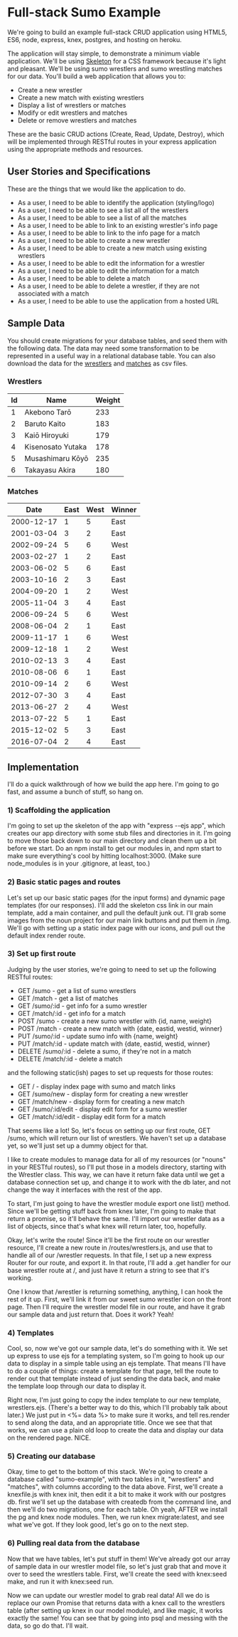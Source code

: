 # Full-stack Sumo Example

We're going to build an example full-stack CRUD application using HTML5, ES6, node, express, knex, postgres, and hosting on heroku. 

The application will stay simple, to demonstrate a minimum viable application. We'll be using [Skeleton](http://getskeleton.com) for a CSS framework because it's light and pleasant. We'll be using sumo wrestlers and sumo wrestling matches for our data. You'll build a web application that allows you to:

* Create a new wrestler 
* Create a new match with existing wrestlers
* Display a list of wrestlers or matches
* Modify or edit wrestlers and matches
* Delete or remove wrestlers and matches

These are the basic CRUD actions (Create, Read, Update, Destroy), which will be implemented through RESTful routes in your express application using the appropriate methods and resources.

## User Stories and Specifications

These are the things that we would like the application to do. 

* As a user, I need to be able to identify the application (styling/logo)
* As a user, I need to be able to see a list all of the wrestlers
* As a user, I need to be able to see a list of all the matches
* As a user, I need to be able to link to an existing wrestler's info page
* As a user, I need to be able to link to the info page for a match
* As a user, I need to be able to create a new wrestler
* As a user, I need to be able to create a new match using existing wrestlers
* As a user, I need to be able to edit the information for a wrestler
* As a user, I need to be able to edit the information for a match
* As a user, I need to be able to delete a match
* As a user, I need to be able to delete a wrestler, if they are not associated with a match
* As a user, I need to be able to use the application from a hosted URL

## Sample Data

You should create migrations for your database tables, and seed them with the following data. The data may need some transformation to be represented in a useful way in a relational database table. You can also download the data for the [wrestlers](data/wrestlers.csv) and [matches](data/matches.csv) as csv files.

### Wrestlers

| Id | Name               | Weight |
|----|--------------------|--------|
| 1  | Akebono Tarō       | 233    |
| 2  | Baruto Kaito       | 183    |
| 3  | Kaiō Hiroyuki      | 179    | 
| 4  | Kisenosato Yutaka  | 178    |
| 5  | Musashimaru Kōyō   | 235    |
| 6  | Takayasu Akira     | 180    |

### Matches

| Date       | East | West | Winner |
|------------|------|------|--------|
| 2000-12-17 | 1    | 5    | East   |
| 2001-03-04 | 3    | 2    | East   |
| 2002-09-24 | 5    | 6    | West   |
| 2003-02-27 | 1    | 2    | East   |
| 2003-06-02 | 5    | 6    | East   |
| 2003-10-16 | 2    | 3    | East   |
| 2004-09-20 | 1    | 2    | West   |
| 2005-11-04 | 3    | 4    | East   |
| 2006-09-24 | 5    | 6    | West   |
| 2008-06-04 | 2    | 1    | East   |
| 2009-11-17 | 1    | 6    | West   |
| 2009-12-18 | 1    | 2    | West   |
| 2010-02-13 | 3    | 4    | East   |
| 2010-08-06 | 6    | 1    | East   |
| 2010-09-14 | 2    | 6    | West   |
| 2012-07-30 | 3    | 4    | East   |
| 2013-06-27 | 2    | 4    | West   |
| 2013-07-22 | 5    | 1    | East   |
| 2015-12-02 | 5    | 3    | East   |
| 2016-07-04 | 2    | 4    | East   |

## Implementation

I'll do a quick walkthrough of how we build the app here. I'm going to go fast, and assume a bunch of stuff, so hang on.

### 1) Scaffolding the application

I'm going to set up the skeleton of the app with "express --ejs app", which creates our app directory with some stub files and directories in it. I'm going to move those back down to our main directory and clean them up a bit before we start. Do an npm install to get our modules in, and npm start to make sure everything's cool by hitting localhost:3000. (Make sure node_modules is in your .gitignore, at least, too.)

### 2) Basic static pages and routes

Let's set up our basic static pages (for the input forms) and dynamic page templates (for our responses). I'll add the skeleton css link in our main template, add a main container, and pull the default junk out. I'll grab some images from the noun project for our main link buttons and put them in /img. We'll go with setting up a static index page with our icons, and pull out the default index render route.

### 3) Set up first route

Judging by the user stories, we're going to need to set up the following RESTful routes:

* GET /sumo - get a list of sumo wrestlers
* GET /match - get a list of matches
* GET /sumo/:id - get info for a sumo wrestler
* GET /match/:id - get info for a match
* POST /sumo - create a new sumo wrestler with {id, name, weight}
* POST /match - create a new match with {date, eastid, westid, winner}
* PUT /sumo/:id - update sumo info with {name, weight}
* PUT /match/:id - update match with {date, eastid, westid, winner}
* DELETE /sumo/:id - delete a sumo, if they're not in a match
* DELETE /match/:id - delete a match

and the following static(ish) pages to set up requests for those routes:

* GET / - display index page with sumo and match links
* GET /sumo/new - display form for creating a new wrestler
* GET /match/new - display form for creating a new match
* GET /sumo/:id/edit - display edit form for a sumo wrestler
* GET /match/:id/edit - display edit form for a match

That seems like a lot! So, let's focus on setting up our first route, GET /sumo, which will return our list of wrestlers. We haven't set up a database yet, so we'll just set up a dummy object for that.

I like to create modules to manage data for all of my resources (or "nouns" in your RESTful routes), so I'll put those in a models directory, starting with the Wrestler class. This way, we can have it return fake data until we get a database connection set up, and change it to work with the db later, and not change the way it interfaces with the rest of the app.

To start, I'm just going to have the wrestler module export one list() method. Since we'll be getting stuff back from knex later, I'm going to make that return a promise, so it'll behave the same. I'll import our wrestler data as a list of objects, since that's what knex will return later, too, hopefully.

Okay, let's write the route! Since it'll be the first route on our wrestler resource, I'll create a new route in /routes/wrestlers.js, and use that to handle all of our /wrestler requests. In that file, I set up a new express Router for our route, and export it. In that route, I'll add a .get handler for our base wrestler route at /, and just have it return a string to see that it's working.

One I know that /wrestler is returning something, anything, I can hook the rest of it up. First, we'll link it from our sweet sumo wrestler icon on the front page. Then I'll require the wrestler model file in our route, and have it grab our sample data and just return that. Does it work? Yeah!

### 4) Templates

Cool, so, now we've got our sample data, let's do something with it. We set up express to use ejs for a templating system, so I'm going to hook up our data to display in a simple table using an ejs template. That means I'll have to do a couple of things: create a template for that page, tell the route to render out that template instead of just sending the data back, and make the template loop through our data to display it.

Right now, I'm just going to copy the index template to our new template, wrestlers.ejs. (There's a better way to do this, which I'll probably talk about later.) We just put in <%= data %> to make sure it works, and tell res.render to send along the data, and an appropriate title. Once we see that that works, we can use a plain old loop to create the data and display our data on the rendered page. NICE.

### 5) Creating our database

Okay, time to get to the bottom of this stack. We're going to create a database called "sumo-example", with two tables in it, "wrestlers" and "matches", with columns according to the data above. First, we'll create a knexfile.js with knex init, then edit it a bit to make it work with our postgres db. first we'll set up the database with createdb from the command line, and then we'll do two migrations, one for each table. Oh yeah, AFTER we install the pg and knex node modules. Then, we run knex migrate:latest, and see what we've got. If they look good, let's go on to the next step.

### 6) Pulling real data from the database

Now that we have tables, let's put stuff in them! We've already got our array of sample data in our wrestler model file, so let's just grab that and move it over to seed the wrestlers table. First, we'll create the seed with knex:seed make, and run it with knex:seed run. 

Now we can update our wrestler model to grab real data! All we do is replace our own Promise that returns data with a knex call to the wrestlers table (after setting up knex in our model module), and like magic, it works exactly the same! You can see that by going into psql and messing with the data, so go do that. I'll wait.